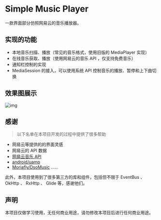# Simple Music Player

一款界面部分仿照网易云的音乐播放器。


## 实现的功能

- 本地音乐扫描、播放（常见的音乐格式，使用旧版的 MediaPlayer 实现）
- 在线音乐获取、播放（使用网易云的音乐 API ，仅支持免费音乐）
- 通知栏控制的实现
- MediaSession 的接入，可以使用系统 API 控制音乐的播放、暂停和上下曲切换 


## 效果图展示
![img](./img/1.jpg)

## 感谢

> 以下名单在本项目开发的过程中提供了很多帮助

- 网易云等提供的的界面灵感
- 网易云的 API 数据
- [网易云音乐 API](https://github.com/Binaryify/NeteaseCloudMusicApi)
- [android/uamp](https://github.com/android/uamp)
- [Moriafly/DsoMusic](https://github.com/Moriafly/DsoMusic)
......

此外，本项目使用到了很多第三方的库和组件，包括但不限于 EventBus 、 OkHttp 、 RxHttp 、 Glide 等，感谢他们。


## 声明

本项目仅做学习使用，无任何商业用途，请勿修改本项目后进行任何商业用途。